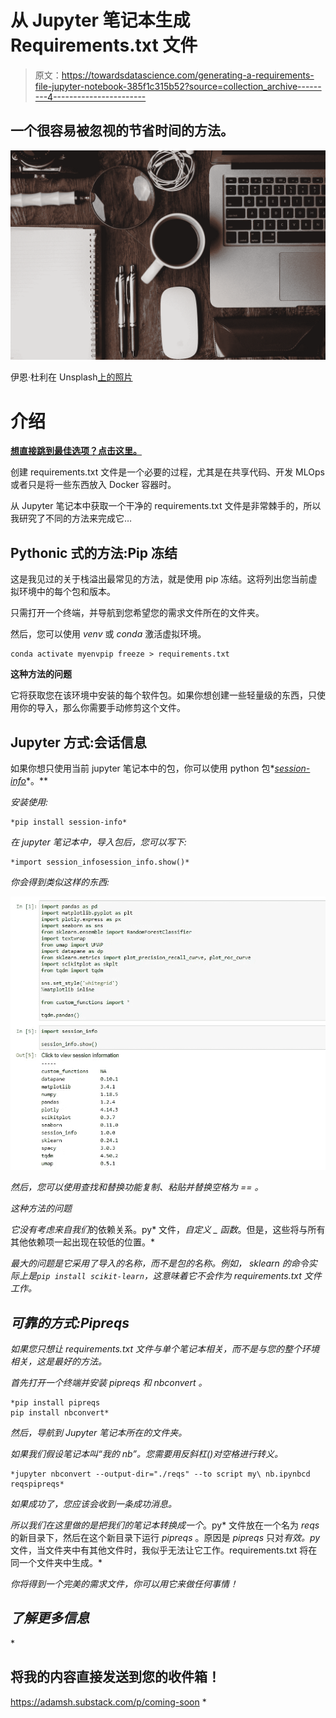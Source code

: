 # 从 Jupyter 笔记本生成 Requirements.txt 文件

> 原文：<https://towardsdatascience.com/generating-a-requirements-file-jupyter-notebook-385f1c315b52?source=collection_archive---------4----------------------->

## 一个很容易被忽视的节省时间的方法。

![](img/ceb015ab31d20948e57cd22bc70da313.png)

伊恩·杜利在 Unsplash[上的照片](https://unsplash.com?utm_source=medium&utm_medium=referral)

# 介绍

[**想直接跳到最佳选项？点击这里。**](#3793)

创建 requirements.txt 文件是一个必要的过程，尤其是在共享代码、开发 MLOps 或者只是将一些东西放入 Docker 容器时。

从 Jupyter 笔记本中获取一个干净的 requirements.txt 文件是非常棘手的，所以我研究了不同的方法来完成它…

## Pythonic 式的方法:Pip 冻结

这是我见过的关于栈溢出最常见的方法，就是使用 pip 冻结。这将列出您当前虚拟环境中的每个包和版本。

只需打开一个终端，并导航到您希望您的需求文件所在的文件夹。

然后，您可以使用 *venv* 或 *conda* 激活虚拟环境。

```
conda activate myenvpip freeze > requirements.txt
```

**这种方法的问题**

它将获取您在该环境中安装的每个软件包。如果你想创建一些轻量级的东西，只使用你的导入，那么你需要手动修剪这个文件。

## Jupyter 方式:会话信息

如果你想只使用当前 jupyter 笔记本中的包，你可以使用 python 包*[*session-info*](https://pypi.org/project/session-info/)*。**

*安装使用:*

```
*pip install session-info*
```

*在 jupyter 笔记本中，导入包后，您可以写下:*

```
*import session_infosession_info.show()*
```

*你会得到类似这样的东西:*

*![](img/577ebd8a71586a3e7e79c46182eec6b9.png)*

*然后，您可以使用查找和替换功能复制、粘贴并替换空格为 *==* 。*

*这种方法的问题*

*它没有考虑来自我们*的依赖关系。py* 文件，*自定义 _ 函数*。但是，这些将与所有其他依赖项一起出现在较低的位置。*

*最大的问题是它采用了导入的名称，而不是包的名称。例如， *sklearn* 的命令实际上是`pip install scikit-learn`，这意味着它不会作为 requirements.txt 文件工作。*

## *可靠的方式:Pipreqs*

*如果您只想让 requirements.txt 文件与单个笔记本相关，而不是与您的整个环境相关，这是最好的方法。*

*首先打开一个终端并安装 *pipreqs* 和 *nbconvert* 。*

```
*pip install pipreqs
pip install nbconvert*
```

*然后，导航到 Jupyter 笔记本所在的文件夹。*

*如果我们假设笔记本叫“我的 nb”。您需要用反斜杠(\)对空格进行转义。*

```
*jupyter nbconvert --output-dir="./reqs" --to script my\ nb.ipynbcd reqspipreqs*
```

*如果成功了，您应该会收到一条成功消息。*

*所以我们在这里做的是把我们的笔记本转换成一个*。py* 文件放在一个名为 *reqs* 的新目录下，然后在这个新目录下运行 *pipreqs* 。原因是 *pipreqs* 只对*有效。py* 文件，当文件夹中有其他文件时，我似乎无法让它工作。requirements.txt 将在同一个文件夹中生成。*

*你将得到一个完美的需求文件，你可以用它来做任何事情！*

## *了解更多信息*

*</mlops-at-home-part2-3c4282df7714>  

## 将我的内容直接发送到您的收件箱！

<https://adamsh.substack.com/p/coming-soon> *
